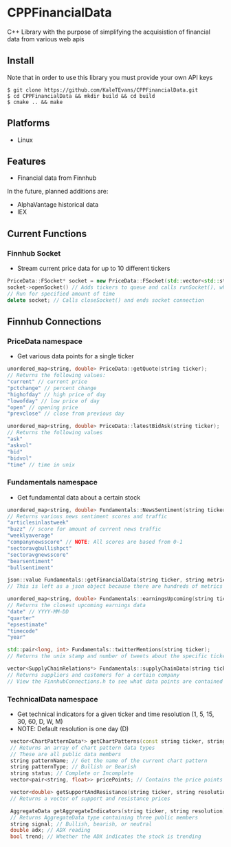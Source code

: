 # CPPFinancialData

C++ Library with the purpose of simplifying the acquisistion of financial data from various web apis

## Install

Note that in order to use this library you must provide your own API keys

```console
$ git clone https://github.com/KaleTEvans/CPPFinancialData.git
$ cd CPPFinancialData && mkdir build && cd build
$ cmake .. && make 
```

## Platforms 
* Linux

## Features
* Financial data from Finnhub

In the future, planned additions are:
* AlphaVantage historical data
* IEX

## Current Functions

### Finnhub Socket
* Stream current price data for up to 10 different tickers

```c++
PriceData::FSocket* socket = new PriceData::FSocket(std::vector<std::string>& tickers);
socket->openSocket() // Adds tickers to queue and calls runSocket(), which opens up the socket connection
// Run for specified amount of time
delete socket; // Calls closeSocket() and ends socket connection
```

## Finnhub Connections

### PriceData namespace
* Get various data points for a single ticker

```c++
unordered_map<string, double> PriceData::getQuote(string ticker);
// Returns the following values:
"current" // current price
"pctchange" // percent change
"highofday" // high price of day
"lowofday" // low price of day
"open" // opening price
"prevclose" // close from previous day  

unordered_map<string, double> PriceData::latestBidAsk(string ticker);
// Returns the following values
"ask"
"askvol"
"bid"
"bidvol"
"time" // time in unix
```

### Fundamentals namespace
* Get fundamental data about a certain stock

```c++
unordered_map<string, double> Fundamentals::NewsSentiment(string ticker);
// Returns various news sentiment scores and traffic
"articlesinlastweek" 
"buzz" // score for amount of current news traffic
"weeklyaverage"
"companynewsscore" // NOTE: All scores are based from 0-1
"sectoravgbullishpct"
"sectoravgnewsscore"
"bearsentiment"
"bullsentiment"

json::value Fundamentals::getFinancialData(string ticker, string metric);
// This is left as a json object because there are hundreds of metrics to choose from 

unordered_map<string, double> Fundamentals::earningsUpcoming(string ticker) ;
// Returns the closest upcoming earnings data
"date" // YYYY-MM-DD
"quarter"
"epsestimate"
"timecode"
"year"

std::pair<long, int> Fundamentals::twitterMentions(string ticker);
// Returns the unix stamp and number of tweets about the specific ticker within the last hour

vector<SupplyChainRelations*> Fundamentals::supplyChainData(string ticker);
// Returns suppliers and customers for a certain company
// View the FinnhubConnections.h to see what data points are contained in the SupplyChainRelations type
```

### TechnicalData namespace
* Get technical indicators for a given ticker and time resolution (1, 5, 15, 30, 60, D, W, M)
* NOTE: Default resolution is one day (D)

```c++
 vector<ChartPatternData*> getChartPatterns(const string ticker, string resolution);
 // Returns an array of chart pattern data types
 // These are all public data members
 string patternName; // Get the name of the current chart pattern
 string patternType; // Bullish or Bearish
 string status; // Complete or Incomplete
 vector<pair<string, float>> pricePoints; // Contains the price points and unix times that form the pattern

 vector<double> getSupportAndResistance(string ticker, string resolution);
 // Returns a vector of support and resistance prices

 AggregateData getAggregateIndicators(string ticker, string resolution);
 // Returns AggregateData type containing three public members
 string signal; // Bullish, bearish, or neutral
 double adx; // ADX reading
 bool trend; // Whether the ADX indicates the stock is trending
```